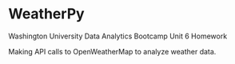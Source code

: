 # WeatherPy
Washington University Data Analytics Bootcamp Unit 6 Homework

Making API calls to OpenWeatherMap to analyze weather data.

